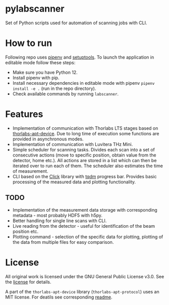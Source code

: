 # pylabscanner
Set of Python scripts used for automation of scanning jobs with CLI.

# How to run
Following repo uses [pipenv](https://pipenv.pypa.io/) and [setuptools](https://setuptools.pypa.io/). To launch the application in editable mode follow these steps:
- Make sure you have Python 12.
- Install pipenv with pip.
- Install necessary dependencies in editable mode with pipenv `pipenv install -e .` (run in the repo directory).
- Check available commands by running `labscanner`.

# Features
- Implementation of communication with Thorlabs LTS stages based on [thorlabs-apt-device](https://gitlab.com/ptapping/thorlabs-apt-device). Due to long time of execution some functions are provided in asynchronous modes.
- Implementation of communication with Luvitera THz Mini.
- Simple scheduler for scanning tasks. Divides each scan into a set of consecutive actions (move to specific position, obtain value from the detector, home etc.). All actions are stored in a list which can then be iterated over to run each of them. The scheduler also estimates the time of measurement.
- CLI based on the [Click](https://click.palletsprojects.com/) library with [tqdm](https://tqdm.github.io/) progress bar. Provides basic processing of the measured data and plotting functionality.

## TODO
- Implementation of the measurement data storage with corresponding metadata - most probably HDF5 with h5py.
- Better handling for single line scans with CLI.
- Live reading from the detector - useful for identification of the beam position etc.
- Plotting command - selection of the specific data for plotting, plotting of the data from multiple files for easy comparison.

# License
All original work is licensed under the GNU General Public License v3.0. See the [license](LICENSE.txt) for details.

A part of the `thorlabs-apt-device` library (`thorlabs-apt-protocol`) uses an MIT license. For deatils see corresponding [readme](https://gitlab.com/ptapping/thorlabs-apt-device/-/blob/main/README.rst).
